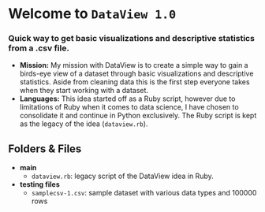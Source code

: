 # Welcome to `DataView 1.0`
### Quick way to get basic visualizations and descriptive statistics from a .csv file.

- **Mission:** My mission with DataView is to create a simple way to gain a birds-eye view of a dataset through basic visualizations and descriptive statistics. Aside from cleaning data this is the first step everyone takes when they start working with a dataset.
- **Languages:** This idea started off as a Ruby script, however due to limitations of Ruby when it comes to data science, I have chosen to consolidate it and continue in Python exclusively. The Ruby script is kept as the legacy of the idea (`dataview.rb`).

## Folders & Files
- **main**
	- `dataview.rb`:  legacy script of the DataView idea in Ruby.
- **testing files**
	- `samplecsv-1.csv`: sample dataset with various data types and 100000 rows